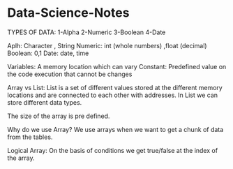 # Data-Science-Notes

TYPES OF DATA:
1-Alpha  2-Numeric  3-Boolean 4-Date

Aplh: Character , String
Numeric: int (whole numbers)  ,float (decimal)
Boolean: 0,1
Date: date, time

Variables:
A memory location which can vary
Constant:
Predefined value on the code execution that cannot be changes

Array vs List:
List is a set of different values stored at the different memory locations and are connected to each other with addresses.
In List we can store different data types.

The size of the array is pre defined.

Why do we use Array?
We use arrays when we want to get a chunk of data from the tables.

Logical Array:
On the basis of conditions we get true/false at the index of the array.







